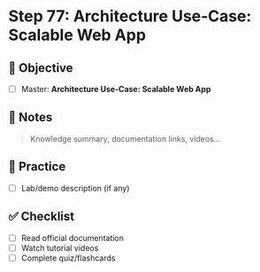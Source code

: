 # Step 77: Architecture Use‑Case: Scalable Web App

## 🎯 Objective
- [ ] Master: **Architecture Use‑Case: Scalable Web App**

## 📘 Notes
> Knowledge summary, documentation links, videos...

## 🧪 Practice
- [ ] Lab/demo description (if any)

## ✅ Checklist
- [ ] Read official documentation
- [ ] Watch tutorial videos
- [ ] Complete quiz/flashcards
